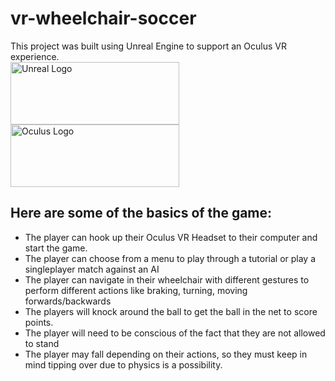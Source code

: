 # vr-wheelchair-soccer
This project was built using Unreal Engine to support an Oculus VR experience. <br>
<img src="https://img.favpng.com/20/1/16/unreal-engine-4-firebird-png-favpng-wPF6fNPJYxzNQAfJbriugSVLM.jpg" alt="Unreal Logo" width="270px" height="100px"><br>
<img src="https://logos-world.net/wp-content/uploads/2021/02/Oculus-Logo.png" alt="Oculus Logo" width="270px" height="100px">

## Here are some of the basics of the game:
- The player can hook up their Oculus VR Headset to their computer and start the game. 
- The player can choose from a menu to play through a tutorial or play a singleplayer match against an AI
- The player can navigate in their wheelchair with different gestures to perform different actions like braking, turning, moving forwards/backwards
- The players will knock around the ball to get the ball in the net to score points. 
- The player will need to be conscious of the fact that they are not allowed to stand
- The player may fall depending on their actions, so they must keep in mind tipping over due to physics is a possibility.

